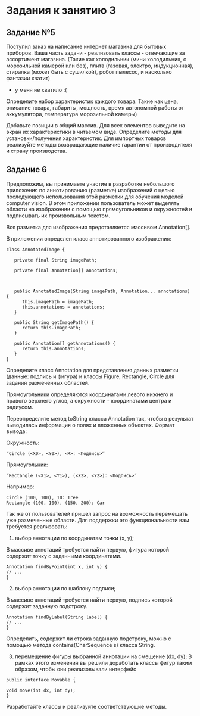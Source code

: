 # Задания к занятию 3 
## Задание №5 
Поступил заказ на написание интернет магазина для бытовых приборов.
Ваша часть задачи - реализовать классы - отвечающие за ассортимент магазина.
(Такие как холодильник (мини холодильник, с морозильной камерой или без), плита (газовая, электро, индукционная), стиралка (может быть с сушилкой), робот пылесос, и насколько фантазии хватит)

* у меня не хватило :(

Определите набор характеристик каждого товара. Такие как цена, описание товара, габариты, мощность, время автономной работы от аккумулятора, температура морозильной камеры)

Добавьте позиции в общий массив.
Для всех элементов выведите на экран их характеристики в читаемом виде.
Определите методы для установки/получения характеристик.
Для импортных товаров реализуйте методы возвращающие наличие гарантии от производителя и страну производства.


## Задание 6

Предположим, вы принимаете участие в разработке небольшого приложения по аннотированию (разметке) изображений с целью последующего использования этой разметки для обучения моделей computer vision. В этом приложении пользователь может выделять области на изображении с помощью прямоугольников и окружностей и подписывать их произвольным текстом.

Вся разметка для изображения представляется массивом Annotation[].

В приложении определен класс аннотированного изображения:
```
class AnnotatedImage {

   private final String imagePath;

   private final Annotation[] annotations;



   public AnnotatedImage(String imagePath, Annotation... annotations) {
      this.imagePath = imagePath;
      this.annotations = annotations;
   }

   public String getImagePath() {
      return this.imagePath;
   }

   public Annotation[] getAnnotations() {
      return this.annotations;
   }
}
```


Определите класс Annotation для представления данных разметки (данные: подпись и фигура) и классы Figure, Rectangle, Circle для задания размеченных областей.

Прямоугольники определяются координатами левого нижнего и правого верхнего углов, а окружности - координатами центра и радиусом.

Переопределите метод toString класса Annotation так, чтобы в результат выводилась информация о полях и вложенных объектах. Формат вывода:


Окружность:
```
“Circle (<X0>, <Y0>), <R>: <Подпись>”
```

Прямоугольник:
```
“Rectangle (<X1>, <Y1>), (<X2>, <Y2>): <Подпись>”
```
Например:
```
Circle (100, 100), 10: Tree
Rectangle (100, 100), (150, 200): Car
```
Так же от пользователей пришел запрос на возможность перемещать уже размеченные области. Для поддержки это функциональности вам требуется реализовать:

1) выбор аннотации по координатам точки (x, y);

В массиве аннотаций требуется найти первую, фигура которой содержит точку с заданными координатами.
```
Annotation findByPoint(int x, int y) {
// ...
}
```
2) выбор аннотации по шаблону подписи;

В массиве аннотаций требуется найти первую, подпись которой содержит заданную подстроку.
```
Annotation findByLabel(String label) {
// ...
}
```
Определить, содержит ли строка заданную подстроку, можно с помощью метода contains(CharSequence s) класса String.

3) перемещение фигуры выбранной аннотации на смещение (dx, dy);
   В рамках этого изменения вы решили доработать классы фигур таким образом, чтобы они реализовывали интерфейс
```
public interface Movable {

void move(int dx, int dy);
}
```
Разработайте классы и реализуйте соответствующие методы.


